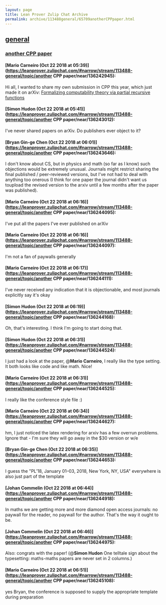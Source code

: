 ```yaml
---
layout: page
title: Lean Prover Zulip Chat Archive 
permalink: archive/113488general/65709anotherCPPpaper.html
---
```


## [general](index.html)
### [another CPP paper](65709anotherCPPpaper.html)

#### [Mario Carneiro (Oct 22 2018 at 05:39)](https://leanprover.zulipchat.com/#narrow/stream/113488-general/topic/another CPP paper/near/136242945):
Hi all, I wanted to share my own submission in CPP this year, which just made it on arXiv: [Formalizing computability theory via partial recursive functions](https://arxiv.org/abs/1810.08380)

#### [Simon Hudon (Oct 22 2018 at 05:41)](https://leanprover.zulipchat.com/#narrow/stream/113488-general/topic/another CPP paper/near/136243012):
I've never shared papers on arXiv. Do publishers ever object to it?

#### [Bryan Gin-ge Chen (Oct 22 2018 at 06:01)](https://leanprover.zulipchat.com/#narrow/stream/113488-general/topic/another CPP paper/near/136243646):
I don't know about CS, but in physics and math (so far as I know) such objections would be extremely unusual. Journals might restrict sharing the final published / peer-reviewed versions, but I've not had to deal with anything too onerous (I think for one paper the journal didn't want us toupload the revised version to the arxiv until a few months after the paper was published).

#### [Mario Carneiro (Oct 22 2018 at 06:16)](https://leanprover.zulipchat.com/#narrow/stream/113488-general/topic/another CPP paper/near/136244095):
I've put all the papers I've ever published on arXiv

#### [Mario Carneiro (Oct 22 2018 at 06:16)](https://leanprover.zulipchat.com/#narrow/stream/113488-general/topic/another CPP paper/near/136244097):
I'm not a fan of paywalls generally

#### [Mario Carneiro (Oct 22 2018 at 06:17)](https://leanprover.zulipchat.com/#narrow/stream/113488-general/topic/another CPP paper/near/136244111):
I've never received any indication that it is objectionable, and most journals explicitly say it's okay

#### [Simon Hudon (Oct 22 2018 at 06:19)](https://leanprover.zulipchat.com/#narrow/stream/113488-general/topic/another CPP paper/near/136244168):
Oh, that's interesting. I think I'm going to start doing that.

#### [Simon Hudon (Oct 22 2018 at 06:31)](https://leanprover.zulipchat.com/#narrow/stream/113488-general/topic/another CPP paper/near/136244524):
I just had a look at the paper, @**Mario Carneiro**, I really like the type setting. It both looks like code and like math. Nice!

#### [Mario Carneiro (Oct 22 2018 at 06:31)](https://leanprover.zulipchat.com/#narrow/stream/113488-general/topic/another CPP paper/near/136244525):
I really like the conference style file :)

#### [Mario Carneiro (Oct 22 2018 at 06:34)](https://leanprover.zulipchat.com/#narrow/stream/113488-general/topic/another CPP paper/near/136244627):
hm, I just noticed the latex rendering for arxiv has a few overrun problems. Ignore that - I'm sure they will go away in the $30 version or w/e

#### [Bryan Gin-ge Chen (Oct 22 2018 at 06:35)](https://leanprover.zulipchat.com/#narrow/stream/113488-general/topic/another CPP paper/near/136244653):
I guess the "PL’18, January 01–03, 2018, New York, NY, USA" everywhere is also just part of the template

#### [Johan Commelin (Oct 22 2018 at 06:44)](https://leanprover.zulipchat.com/#narrow/stream/113488-general/topic/another CPP paper/near/136244918):
In maths we are getting more and more diamond open access journals: no paywall for the reader, no paywall for the author. That's the way it ought to be.

#### [Johan Commelin (Oct 22 2018 at 06:46)](https://leanprover.zulipchat.com/#narrow/stream/113488-general/topic/another CPP paper/near/136244975):
Also: congrats with the paper! (@**Simon Hudon** One telltale sign about the typesetting: maths-maths papers are never set in 2 columns.)

#### [Mario Carneiro (Oct 22 2018 at 06:51)](https://leanprover.zulipchat.com/#narrow/stream/113488-general/topic/another CPP paper/near/136245108):
yes Bryan, the conference is supposed to supply the appropriate template during preparation

